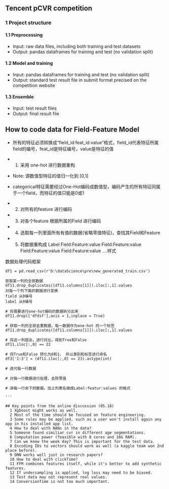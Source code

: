 ## Tencent pCVR competition

### 1 Project structure
#### 1.1 Preprocessing
- Input: raw data files, including both training and test datasets
- Output: pandas dataframes for training and test (no validation split)

#### 1.2 Model and training
- Input: pandas dataframes for training and test (no validation split)
- Output: standard test result file in submit format precised on the competition website

#### 1.3 Ensemble
- Input: test result files
- Output: final result file


## How to code data for Field-Feature Model
- 所有的特征必须转换成“field_id:feat_id:value”格式，field_id代表特征所属field的编号，feat_id是特征编号，value是特征的值


- 1. 采用 one-hot 进行数据重构
- Note: 源数值型特征的值归一化到 [0,1] 
- categorical特征需要经过One-Hot编码成数值型，编码产生的所有特征同属于一个field，而特征的值只能是0或1
        
- 2. 对所有的feature 进行编码
- 3. 对各个feature 根据所属的Field 进行编码
- 4. 选取每一列里面所有有值的数据(省略零值特征)，查找其Field和Feature
- 5. 将数据重构成 Label Field:Feature:value Field:Feature:value Field:Feature:value Field:Feature:value ....样式



数据处理代码框架
```
df1 = pd.read_csv(r'D:\dataScience\pre\new_generated_train.csv')

获取某一列的全部数据
df11.drop_duplicates([df11.columns[1]]).iloc[:,1].values
对每一个列下面的数据进行变换 
field 从0编号
label 从0编号

# 将需要进行one-hot编码的数据拆分出来
df11.drop(['dfdsf'],axis = 1,inplace = True)

# 获取一列的全部去重数据，每一数据作为one-hot 的一个标签
df11.drop_duplicates([df11.columns[1]]).iloc[:,1].values

# 将这一列提出，进行对比，得到True和False
df11.iloc[:,0] == 22

# 将True和False 转化为0和1， 并以类别和标签进行命名
df3['1:3'] = (df11.iloc[:,0] == 23).astype(int)

# 迭代每一行数据

# 对每一行数据进行处理，去除零值

# 讲每一行余下的数据，加上列表名做成Label:featur:values 的格式

'''

## Key points from the online discussion (05.18)
  1 Xgboost might works as well.
  2 Most of the time should be focused on feature engineering.
  3 Some rules may be applied, such as a user won't install again any app in his installed app list.
  4 How to deal with NANs in the data?
  5 Someone found similiar cvr in different age segmentations.
  6 Computation power (feasible with 8 cores and 16G RAM).
  7 Can we know the week day? This is important for the test data.
  8 Encoding IDs to vectors should work as well (a kaggle team won 2nd place before).
  9 DNN works well just in research papers?
  10 How to deal with clickTime?
  11 FFM combines features itself, while it's better to add synthetic features.
  12 If undersampling is applied, log loss may need to be biased.
  13 Test data may not represent real values.
  14 ConversionTime is not too much important.
